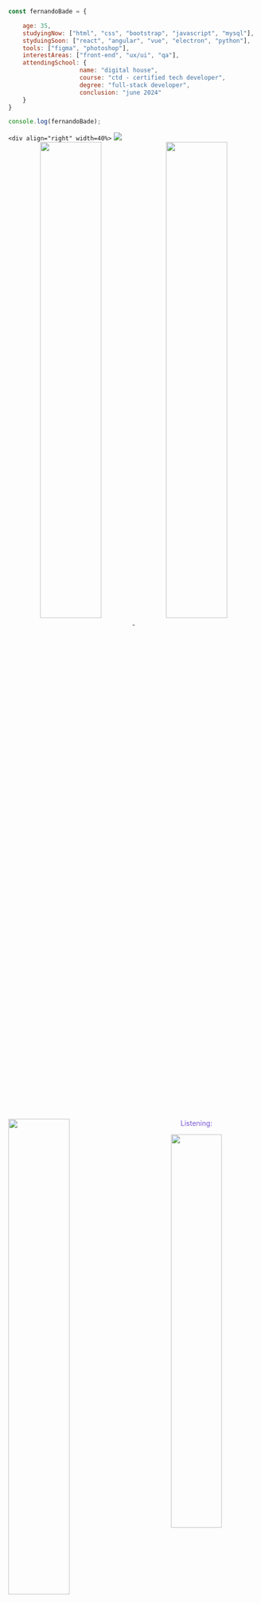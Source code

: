<div align="" width=50%>


```javascript
const fernandoBade = {

    age: 35,
    studyingNow: ["html", "css", "bootstrap", "javascript", "mysql"],
    styduingSoon: ["react", "angular", "vue", "electron", "python"],
    tools: ["figma", "photoshop"],
    interestAreas: ["front-end", "ux/ui", "qa"],
    attendingSchool: {
                    name: "digital house",
                    course: "ctd - certified tech developer",
                    degree: "full-stack developer",
                    conclusion: "june 2024"
    }
}

console.log(fernandoBade);
```
    
</div

    <div align="right" width=40%>

<a href="https://github.com/FernandoBade/">
        <img src="https://spotify-github-profile.vercel.app/api/view?uid=12160833189&cover_image=true&theme=default&bar_color_cover=true">
             </a>
    </div>
    
<br>
<div align="center" width=100%>

<a href="https://github.com/FernandoBade/">
  <img align="center" src="https://github-readme-stats.vercel.app/api?username=FernandoBade&show_icons=true&count_private=true&theme=buefy" width=49.5%/>
</a>
    
<a href="https://github.com/FernandoBade">
  <img align="center" src="http://github-readme-streak-stats.herokuapp.com?user=FernandoBade&theme=buefy&date_format=j%2Fn%5B%2FY%5D" width=49.5% />
</a>
</div>

<br>

<div align="center" width=100%>
<div width=49.5% align="left">
<img align="left" src="https://github-readme-stats.vercel.app/api/pin/?username=FernandoBade&repo=certified-tech-developer&theme=buefy" width=49.5%/>
</div>  
                                                                                                                                       
 <div width=49.5% align="center" border="1px"> <p align="center" style="color:#7a58d5">Listening:<p>
  
<a href="https://spotify-github-profile.vercel.app/api/view.svg?uid=12160833189&redirect=true">
<img align="center" src="https://spotify-github-profile.vercel.app/api/view.svg?uid=12160833189&cover_image=true&theme=natemoo-re&bar_color=53b14f&bar_color_cover=true" width=45%/>
</a>
</div> 
</div> 
